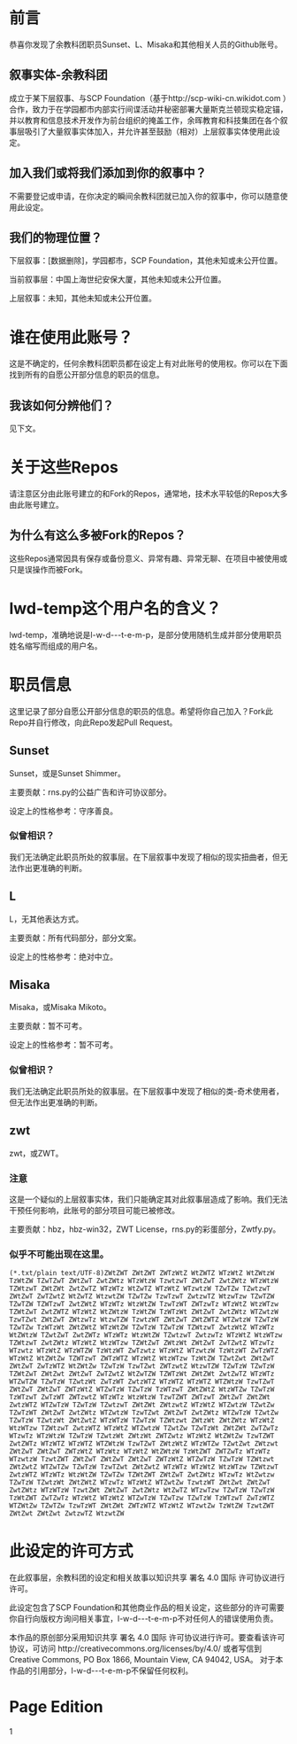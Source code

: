 # 前言
恭喜你发现了余教科团职员Sunset、L、Misaka和其他相关人员的Github账号。

## 叙事实体-余教科团
成立于某下层叙事、与SCP Foundation（基于http://scp-wiki-cn.wikidot.com ）合作，致力于在学园都市内部实行间谍活动并秘密部署大量斯克兰顿现实稳定锚，并以教育和信息技术开发作为前台组织的掩盖工作，余晖教育和科技集团在各个叙事层吸引了大量叙事实体加入，并允许甚至鼓励（相对）上层叙事实体使用此设定。

## 加入我们或将我们添加到你的叙事中？
不需要登记或申请，在你决定的瞬间余教科团就已加入你的叙事中，你可以随意使用此设定。

## 我们的物理位置？
下层叙事：[数据删除]，学园都市，SCP Foundation，其他未知或未公开位置。

当前叙事层：中国上海世纪安保大厦，其他未知或未公开位置。

上层叙事：未知，其他未知或未公开位置。

# 谁在使用此账号？
这是不确定的，任何余教科团职员都在设定上有对此账号的使用权。你可以在下面找到所有的自愿公开部分信息的职员的信息。

## 我该如何分辨他们？
见下文。

# 关于这些Repos
请注意区分由此账号建立的和Fork的Repos，通常地，技术水平较低的Repos大多由此账号建立。

## 为什么有这么多被Fork的Repos？
这些Repos通常因具有保存或备份意义、异常有趣、异常无聊、在项目中被使用或只是误操作而被Fork。

# lwd-temp这个用户名的含义？
lwd-temp，准确地说是l-w-d---t-e-m-p，是部分使用随机生成并部分使用职员姓名缩写而组成的用户名。

# 职员信息
这里记录了部分自愿公开部分信息的职员的信息。希望将你自己加入？Fork此Repo并自行修改，向此Repo发起Pull Request。

## Sunset
Sunset，或是Sunset Shimmer。

主要贡献：rns.py的公益广告和许可协议部分。

设定上的性格参考：守序善良。

### 似曾相识？
我们无法确定此职员所处的叙事层。在下层叙事中发现了相似的现实扭曲者，但无法作出更准确的判断。

## L
L，无其他表达方式。

主要贡献：所有代码部分，部分文案。

设定上的性格参考：绝对中立。

## Misaka
Misaka，或Misaka Mikoto。

主要贡献：暂不可考。

设定上的性格参考：暂不可考。

### 似曾相识？
我们无法确定此职员所处的叙事层。在下层叙事中发现了相似的类-奇术使用者，但无法作出更准确的判断。

## zwt
zwt，或ZWT。

### 注意
这是一个疑似的上层叙事实体，我们只能确定其对此叙事层造成了影响。我们无法干预任何影响，此账号的部分项目可能已被修改。

主要贡献：hbz，hbz-win32，ZWT License，rns.py的彩蛋部分，Zwtfy.py。

### 似乎不可能出现在这里[。](/secret/2020-04-28-z-loader.html)
```
(*.txt/plain text/UTF-8)ZWtZWT ZWtZWT ZWTzWtZ WtZWTZ WTzWtZ WtZWtzW TzWtZW TZwTZwT ZWtZwT ZwtZWtz WTzWtzW TzwtzwT ZWtZwT ZwtZWtz WTzWtzW TZWtzwT ZWtZWt ZwtZwTZ WTzWTz WtZwTZ WTzWtZ WTzwtzW TZwTZw TZwtzwT ZWtZwT ZwTZwtZ WtZwTZ WtzwtZW TZwTZw TzwTzwT ZwtzwTZ WtzwTzw TZwTZW TZwTZW TZWTzwT ZwtZWtZ WTzWTz WtzWtZW TzwTzWT ZWTzwTz WTzWtZ WtzWTzw TZWtZwT ZwtZWTZ WTzWtZ WtZWtzW TzWtZW TzWTzWt ZWtZwT ZwtZWtz WTZwtzW TzwTZwt ZWtZwT ZWtzwTz WtzwTZW TzwtzWT ZWtZwT ZWtZWTZ WTZwtzW TZwTzW TZwTZw TzWTzWt ZWtZWtZ WTzWtZW TZwTzW TZwTzW TZWtzwT ZwtzWtZ WTzWTz WtZWtzW TZwtZwT ZwtZWTz WTzWTz WtzWtZW TZwtzwT ZwtzwTz WTzWtZ WtzWTzw TZWtzwT ZwtZWtz WTzWtZ WtzWTzw TZWtZwT ZWtzWt ZWtZwT ZwTZwtZ WTzwTz WTzwtz WTzWtZ WTzWTZW TzWtzWT ZwTzwtz WTzWtZ WTzwtzW TzWtzWT ZwTzWTZ WTzWtZ WtZWtZw TZWTzwT ZWTzWTZ WTzWtZ WtzWTzw TzWtZW TZwtZwt ZWtZwT ZWtZwT ZwTzWTZ WtZWtZw TZwTzW TzwTZwt ZWTzwtZ WtzwTZW TZwTzW TZwTzW TZWtZwT ZWtZwt ZWtZwT ZwTZwtZ WtZwTZW TZWTzWt ZWtZWt ZwtZwTZ WTzWTz WTZwTZW TZwTzW TZwtzWt ZwTzWT ZwtzWTZ WTzWTZ WTzWTZ WTZWtzW TzwTZwT ZWtZwT ZWtZwT ZWTzWtZ WTZwTzW TZwTzW TzWTzwT ZWtZWtZ WtzWTZw TZwTzW TzWTzwT ZwTzWT ZWTzwtZ WTzWTz WtzWtzW TzwTZWT ZWTzwT ZWtZwT ZWtZWt ZwtzWTZ WTZwTzW TZwTzW TZwtzwT ZWtZWt ZWtzwtZ WTzWtZ WTZwtzW TZwtZw TZwTzWT ZWtZwT ZwtZWtz WTZwtzW TzwTZwt ZWtZwT ZwtZWtz WTZwTzW TZwtZw TZwTzW TZwtzWt ZWtZwtZ WTzWTzW TZwTzW TZWtzwt ZWtzWt ZWtZWtz WTzWtZ WtzWTzw TZWtzwT ZwtzWTZ WTzWtZ WTZwtzW TZwtZw TZwTzWt ZWtZWt ZwTZwTz WTzwTz WTzWtzW TZwTzW TZwtzWt ZWtzWt ZWTZwtz WTzWtZ WtZWtZw TzwTZWT ZwtZWTz WTzWTZ WTzWTZ WTZWtzW TzwTZwT ZWtzWtZ WTzWTZw TZwtZwt ZWtzwt ZWtZwT ZWtZwT ZWTzWtZ WTzWtz WTzWtZ WtZWtzW TzWtZWT ZWTZwTz WTzWTz WTzwtzW TzwtZWT ZWtZwT ZWtZwT ZWtZwT ZWTzWtZ WTZwTzW TZwTzW TZWtzwt ZWtZwtZ WTZwTZw TZwTzW TzwTZwt ZWtZwtZ WTzWTz WTzWtZ WtzWTzw TZWtzwT ZwtzWTZ WTzWTz WtzWtZW TZwTZw TZWtZWT ZWtZwT ZwtZWtz WTzwTz WtZwtzw TZwTzW TZwtzWt ZWtZWtZ WTzwTz WTzWtZ WTZwtZw TzwtzWT ZWtZwt ZWtZwT ZwtZWtz WTzWTzW TzwtZWt ZWtZwT ZwtZWtz WtZwTZ WTzwTzw TZwTzW TZwTzW TzWtZWT ZwTZwTz WTzWtZ WTzWtZ WTZwTzW TZwTzw TZwTzW TzWTzwT ZwTzWTZ WTZWtZw TZwTZw TzwTzWT ZWtZWt ZWTzWTZ WTzWtZ WTzwtZw TzWtZW TzwtZWT ZWtZwt ZWtZwt ZwtzwTZ WtzwtZW
```

# 此设定的许可方式
在此叙事层，余教科团的设定和相关故事以知识共享 署名 4.0 国际 许可协议进行许可。

此设定包含了SCP Foundation和其他商业作品的相关设定，这些部分的许可需要你自行向版权方询问相关事宜，l-w-d---t-e-m-p不对任何人的错误使用负责。

本作品的原创部分采用知识共享 署名 4.0 国际 许可协议进行许可。要查看该许可协议，可访问 http://creativecommons.org/licenses/by/4.0/ 或者写信到 Creative Commons, PO Box 1866, Mountain View, CA 94042, USA。
对于本作品的引用部分，l-w-d---t-e-m-p不保留任何权利。

# Page Edition
1


<style>
a{ text-decoration:none} 
a:hover{ text-decoration:underline} 
</style>
<!--链接无下划线-->
